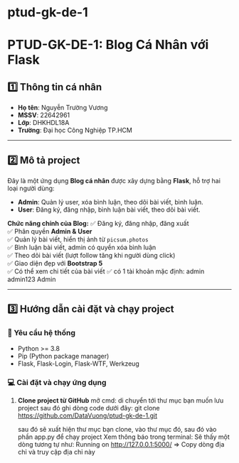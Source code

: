 # ptud-gk-de-1
# PTUD-GK-DE-1: Blog Cá Nhân với Flask

## 1️⃣ Thông tin cá nhân
- **Họ tên**: Nguyễn Trường Vương
- **MSSV**: 22642961
- **Lớp**: DHKHDL18A
- **Trường**: Đại học Công Nghiệp TP.HCM

---

## 2️⃣ Mô tả project
Đây là một ứng dụng **Blog cá nhân** được xây dựng bằng **Flask**, hỗ trợ hai loại người dùng:
- **Admin**: Quản lý user, xóa bình luận, theo dõi bài viết, bình luận.
- **User**: Đăng ký, đăng nhập, bình luận bài viết, theo dõi bài viết.

**Chức năng chính của Blog:**
✅ Đăng ký, đăng nhập, đăng xuất  
✅ Phân quyền **Admin & User**  
✅ Quản lý bài viết, hiển thị ảnh từ `picsum.photos`  
✅ Bình luận bài viết, admin có quyền xóa bình luận  
✅ Theo dõi bài viết (lượt follow tăng khi người dùng click)  
✅ Giao diện đẹp với **Bootstrap 5**  
✅ Có thể xem chi tiết của bài viết
✅ có 1 tài khoản mặc định: 
       admin	admin123	Admin

---

## 3️⃣ Hướng dẫn cài đặt và chạy project

### **📌 Yêu cầu hệ thống**
- Python >= 3.8
- Pip (Python package manager)
- Flask, Flask-Login, Flask-WTF, Werkzeug

### **💻 Cài đặt và chạy ứng dụng**
1. **Clone project từ GitHub**
   mở cmd: di chuyển tới thư mục bạn muốn lưu project sau đó ghi dòng code dưới đây: 
    git clone https://github.com/DataVuong/ptud-gk-de-1.git

   sau đó sẽ xuất hiện thư mục bạn clone, vào thư mục đó,
   sau đó vào phần app.py để chạy project
   Xem thông báo trong terminal: Sẽ thấy một dòng tương tự như:
   Running on http://127.0.0.1:5000/ => Copy dòng địa chỉ và truy cập địa chỉ này

